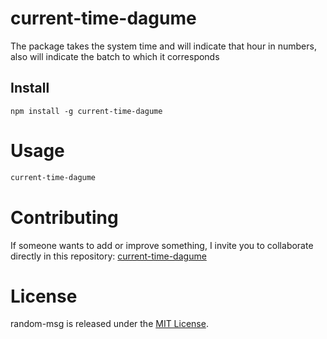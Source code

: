 # current-time-dagume

The package takes the system time and will indicate that hour in numbers, also will indicate the batch to which it corresponds

## Install

```npm
npm install -g current-time-dagume
```

# Usage

```bash
current-time-dagume
```

# Contributing
If someone wants to add or improve something, I invite you to collaborate directly in this repository: [current-time-dagume](https://github.com/dagume/current-time-dagume.git)

# License
random-msg is released under the [MIT License](https://opensource.org/licenses/MIT).